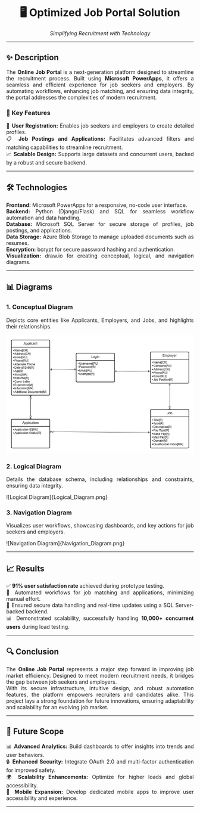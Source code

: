 <h1 align="center">🖥️ Optimized Job Portal Solution</h1>  
<p align="center"><i>Simplifying Recruitment with Technology</i></p>  

---

<h2>✨ Description</h2>  
<p align="justify">The <b>Online Job Portal</b> is a next-generation platform designed to streamline the recruitment process. Built using <b>Microsoft PowerApps</b>, it offers a seamless and efficient experience for job seekers and employers. By automating workflows, enhancing job matching, and ensuring data integrity, the portal addresses the complexities of modern recruitment.</p>  

<h3>🚀 Key Features</h3>  
<p align="justify">  
📝 <b>User Registration:</b> Enables job seekers and employers to create detailed profiles.<br>  
📋 <b>Job Postings and Applications:</b> Facilitates advanced filters and matching capabilities to streamline recruitment.<br>  
📈 <b>Scalable Design:</b> Supports large datasets and concurrent users, backed by a robust and secure backend.<br>  
</p>  

---

<h2>🛠️ Technologies</h2>  
<p align="justify">  
<b>Frontend:</b> Microsoft PowerApps for a responsive, no-code user interface.<br>  
<b>Backend:</b> Python (Django/Flask) and SQL for seamless workflow automation and data handling.<br>  
<b>Database:</b> Microsoft SQL Server for secure storage of profiles, job postings, and applications.<br>  
<b>Data Storage:</b> Azure Blob Storage to manage uploaded documents such as resumes.<br>  
<b>Encryption:</b> bcrypt for secure password hashing and authentication.<br>  
<b>Visualization:</b> draw.io for creating conceptual, logical, and navigation diagrams.<br>  
</p>  

---

<h2>📊 Diagrams</h2>  

<h3>1. Conceptual Diagram</h3>  
<p align="justify">Depicts core entities like Applicants, Employers, and Jobs, and highlights their relationships.</p>  

![Conceptual Diagram](Conceptual_Diagram.png)

<h3>2. Logical Diagram</h3>  
<p align="justify">Details the database schema, including relationships and constraints, ensuring data integrity.</p>  

![Logical Diagram]{Logical_Diagram.png}

<h3>3. Navigation Diagram</h3>  
<p align="justify">Visualizes user workflows, showcasing dashboards, and key actions for job seekers and employers.</p>  

![Navigation Diagram]{Navigation_Diagram.png}  

---

<h2>📈 Results</h2>  
<p align="justify">  
✅ <b>91% user satisfaction rate</b> achieved during prototype testing.<br>  
🤝 Automated workflows for job matching and applications, minimizing manual effort.<br>  
🔐 Ensured secure data handling and real-time updates using a SQL Server-backed backend.<br>  
📊 Demonstrated scalability, successfully handling <b>10,000+ concurrent users</b> during load testing.<br>  
</p>  

---

<h2>🔍 Conclusion</h2>  
<p align="justify">  
The <b>Online Job Portal</b> represents a major step forward in improving job market efficiency. Designed to meet modern recruitment needs, it bridges the gap between job seekers and employers.<br>  
With its secure infrastructure, intuitive design, and robust automation features, the platform empowers recruiters and candidates alike. This project lays a strong foundation for future innovations, ensuring adaptability and scalability for an evolving job market.<br>  
</p>  

---

<h2>🌟 Future Scope</h2>  
<p align="justify">  
📊 <b>Advanced Analytics:</b> Build dashboards to offer insights into trends and user behaviors.<br>  
🔒 <b>Enhanced Security:</b> Integrate OAuth 2.0 and multi-factor authentication for improved safety.<br>  
🌍 <b>Scalability Enhancements:</b> Optimize for higher loads and global accessibility.<br>  
📱 <b>Mobile Expansion:</b> Develop dedicated mobile apps to improve user accessibility and experience.<br>  
</p>  

---
